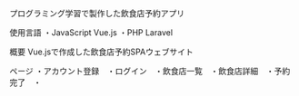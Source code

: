 プログラミング学習で製作した飲食店予約アプリ

使用言語
・JavaScript Vue.js
・PHP Laravel

概要
Vue.jsで作成した飲食店予約SPAウェブサイト

ページ
・アカウント登録　・ログイン　・飲食店一覧　・飲食店詳細　・予約完了　・
